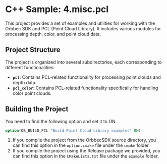 # C++ Sample: 4.misc.pcl

This project provides a set of examples and utilities for working with the Orbbec SDK and PCL (Point Cloud Library). It includes various modules for processing depth, color, and point cloud data.

## Project Structure

The project is organized into several subdirectories, each corresponding to different functionalities:

- **`pcl`**: Contains PCL-related functionality for processing point clouds and depth data.
- **`pcl_color`**: Contains PCL-related functionality specifically for handling color point clouds.

## Building the Project
You need to find the following option and set it to ON
```CMake
option(OB_BUILD_PCL "Build Point Cloud Library examples" ON)
```

1. If you compile the project from the OrbbecSDK source directory, you can find this option in the `option.cmake` file under the `cmake` folder.
2. If you compile the project using the Release package we provided, you can find this option in the `CMakeLists.txt` file under the `example` folder.